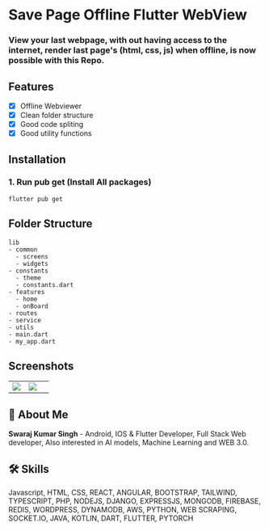 # Save Page Offline Flutter WebView

### View your last webpage, with out having access to the internet, render last page's (html, css, js) when offline, is now possible with this Repo.

## Features
- [x] Offline Webviewer
- [x] Clean folder structure
- [x] Good code spliting 
- [x] Good utility functions

## Installation

### 1. Run pub get (Install All packages)

```
flutter pub get
```

## Folder Structure

```
lib
- common
  - screens
  - widgets
- constants
  - theme
  - constants.dart
- features
  - home
  - onBoard
- routes
- service
- utils
- main.dart
- my_app.dart
```

## Screenshots

|  |  |  |
| :---:  | :---:  | :---:  |
| ![](https://res.cloudinary.com/dcz4ttqrs/image/upload/v1684787464/Screenshot_1684787398_tprqrm.png) | ![](https://res.cloudinary.com/dcz4ttqrs/image/upload/v1684787464/Screenshot_1684787413_yahamx.png)

## 🚀 About Me

**Swaraj Kumar Singh** - Android, IOS & Flutter Developer, Full Stack Web developer, Also interested in AI models, Machine Learning and WEB 3.0.


## 🛠 Skills
Javascript, HTML, CSS, REACT, ANGULAR, BOOTSTRAP, TAILWIND, TYPESCRIPT, PHP, NODEJS, DJANGO, EXPRESSJS, MONGODB, FIREBASE, REDIS, WORDPRESS, DYNAMODB, AWS, PYTHON, WEB SCRAPING, SOCKET.IO, JAVA, KOTLIN, DART, FLUTTER, PYTORCH
